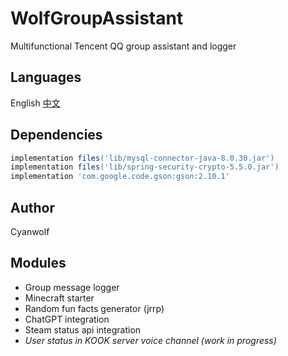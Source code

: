 # WolfGroupAssistant
Multifunctional Tencent QQ group assistant and logger
## Languages
English [中文](https://github.com/CyanWolf275/WolfGroupAssistant/blob/main/README_CN.md)
## Dependencies
```groovy
implementation files('lib/mysql-connector-java-8.0.30.jar')
implementation files('lib/spring-security-crypto-5.5.0.jar')
implementation 'com.google.code.gson:gson:2.10.1'
```
## Author
Cyanwolf
## Modules
* Group message logger
* Minecraft starter
* Random fun facts generator (jrrp)
* ChatGPT integration
* Steam status api integration
* *User status in KOOK server voice channel (work in progress)*